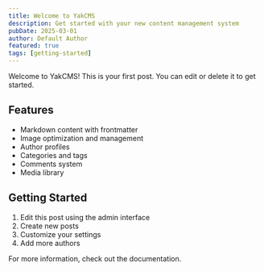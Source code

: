 ```yaml
---
title: Welcome to YakCMS
description: Get started with your new content management system
pubDate: 2025-03-01
author: Default Author
featured: true
tags: [getting-started]
---
```


Welcome to YakCMS! This is your first post. You can edit or delete it to get started.

## Features

- Markdown content with frontmatter
- Image optimization and management
- Author profiles
- Categories and tags
- Comments system
- Media library

## Getting Started

1. Edit this post using the admin interface
2. Create new posts
3. Customize your settings
4. Add more authors

For more information, check out the documentation.
